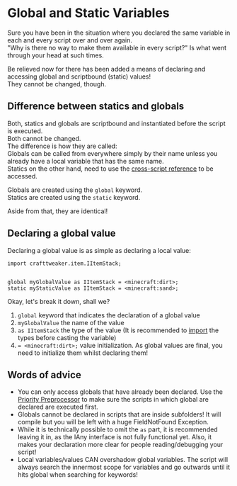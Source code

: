 # Global and Static Variables

Sure you have been in the situation where you declared the same variable in each and every script over and over again.  
"Why is there no way to make them available in every script?" Is what went through your head at such times.  

Be relieved now for there has been added a means of declaring and accessing global and scriptbound (static) values!  
They cannot be changed, though.


## Difference between statics and globals
Both, statics and globals are scriptbound and instantiated before the script is executed.  
Both cannot be changed.  
The difference is how they are called:  
Globals can be called from everywhere simply by their name unless you already have a local variable that has the same name.  
Statics on the other hand, need to use the [cross-script reference](Cross-Script_Reference) to be accessed.  

Globals are created using the `global` keyword.  
Statics are created using the `static` keyword.

Aside from that, they are identical!


## Declaring a global value
Declaring a global value is as simple as declaring a local value:

```
import crafttweaker.item.IItemStack;


global myGlobalValue as IItemStack = <minecraft:dirt>;
static myStaticValue as IItemStack = <minecraft:sand>;
```

Okay, let's break it down, shall we?

1. `global` keyword that indicates the declaration of a global value
2. `myGlobalValue` the name of the value
3. `as IItemStack` the type of the value (It is recommended to [import](Import) the types before casting the variable)
4. `= <minecraft:dirt>;` value initialization. As global values are final, you need to initialize them whilst declaring them!

## Words of advice

- You can only access globals that have already been declared. Use the [Priority Preprocessor](/AdvancedFunctions/Preprocessors/PriorityPreprocessor) to make sure the scripts in which global are declared  are executed first.
- Globals cannot be declared in scripts that are inside subfolders! It will compile but you will be left with a huge FieldNotFound Exception.
- While it is technically possible to omit the `as` part, it is recommended leaving it in, as the IAny interface is not fully functional yet. Also, it makes your declaration more clear for people reading/debugging your script!
- Local variables/values CAN overshadow global variables. The script will always search the innermost scope for variables and go outwards until it hits global when searching for keywords!